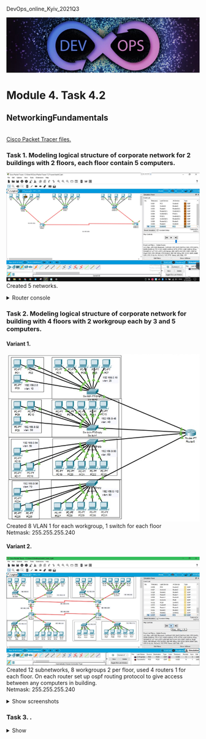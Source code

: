 <p>DevOps_online_Kyiv_2021Q3</p>

<img src="img/devops_head.jpg" alt="DevOps">

<h1>Module 4. Task 4.2</h1>
<h2>NetworkingFundamentals</h2>
<br>
<a href="https://github.com/vurdaLUCK/DevOps_online_Kyiv_2021Q3/tree/main/m4/task4.2/files" title="Files">Cisco Packet Tracer files.</a>

<h3>Task 1. Modeling logical structure of corporate network for 2 buildings with 2 floors, each floor contain 5 computers.</h3>

<p>
<img src="img/task4.2_task_1.jpg" alt="Task 1">
<br>
Created 5 networks.
<br>
</p>
<details>
<summary>Router console</summary>
<p>
Router>en<br>
Router#conf t<br>
Enter configuration commands, one per line.  End with CNTL/Z.<br>
Router(config)#int f0/0<br>
Router(config-if)#ip add 192.168.0.33 255.255.255.240<br>
Router(config-if)#no shut<br>
Router(config-if)#<br>
%LINK-5-CHANGED: Interface FastEthernet0/0, changed state to up<br>
%LINEPROTO-5-UPDOWN: Line protocol on Interface FastEthernet0/0, changed state to up<br>
</p>
</details>

<h3>Task 2. Modeling logical structure of corporate network for building with 4 floors with 2 workgroup each by 3 and 5 computers.</h3>
<h4>Variant 1.</h4>
<p>
<img src="img/task4.2_task_2.jpg" alt="Task 2">
<br>
Created 8 VLAN 1 for each workgroup, 1 switch for each floor
<br>
Netmask: 255.255.255.240
</p>


<h4>Variant 2.</h4>
<p>
<img src="img/task4.2_task_2_var2.jpg" alt="Task 2">
<br>
Created 12 subnetworks, 8 workgroups 2 per floor, used 4 routers 1 for each floor. On each router set up ospf routing protocol to give access between any computers in building.
<br>
Netmask: 255.255.255.240
</p>
<details>
<summary>Show screenshots</summary>
<p>
<img src="img/task4.2_task_2(1)_var2.jpg" alt="Task 2(1)">
<br>
Ping to few computers in different subnetworks.
</p>

<details>
<summary>Setting up OSPF routing protocol</summary>
<p>
Router>en<br>
Router#conf t<br>
Enter configuration commands, one per line.  End with CNTL/Z.<br>
Router(config)#rou<br>
Router(config)#router ospf 3<br>
Router(config-router)#network 192.168.0.224 0.0.0.15 area 0<br>
Router(config-router)#network 192.168.0.112 0.0.0.15 area 0<br>
Router(config-router)#network 192.168.0.96 0.0.0.15 area 0<br>
Router(config-router)#network 192.168.0.208 0.0.0.15 area 0<br>
Router(config-router)#<br>
</p>
</details>
</details>

<h3>Task 3. .</h3>
<details>
<summary>Show</summary>
<p>
<br>
<img src="img/task4.2_task_3.jpg" alt="Task 3">
<br>

<br>
</p>

<details>
<summary>Router console</summary>
<p>


</p>
</details>
</details>
